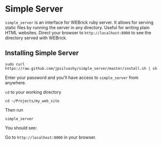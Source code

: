 # Simple Server

`simple_server` is an interface for WEBrick ruby server. It allows for serving static files by running the server in any directory. Useful for writing plain HTML websites. Direct your browser to `http://localhost:8000` to see the directory served with WEBrick.

## Installing Simple Server

    sudo curl https://raw.github.com/jpsilvashy/simple_server/master/install.sh | sh

Enter your password and you'll have access to `simple_server` from anywhere.

`cd` to your working directory

    cd ~/Projects/my_web_site

Then run

    simple_server

You should see:


Go to `http://localhost:8000` in your browser.